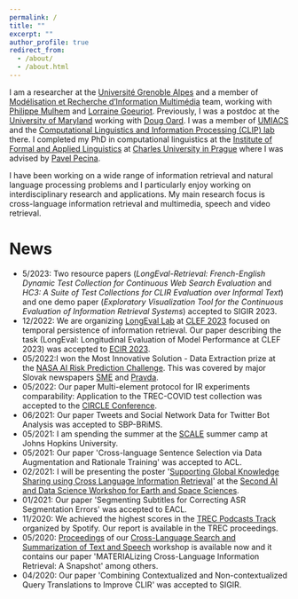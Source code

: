 ```yaml
---
permalink: /
title: ""
excerpt: ""
author_profile: true
redirect_from: 
  - /about/
  - /about.html
---
```


I am a researcher at the [Université Grenoble Alpes](https://www.univ-grenoble-alpes.fr/) and a member of [Modélisation et Recherche d’Information Multimédia](https://www.liglab.fr/fr/recherche/equipes-recherche/mrim) team, working with [Philippe Mulhem](https://lig-membres.imag.fr/mulhem/) and [Lorraine Goeuriot](http://mrim.imag.fr/User/lorraine.goeuriot/). Previously, I was a postdoc at the [University of Maryland](https://umd.edu) working with [Doug Oard](https://user.eng.umd.edu/~oard/). I was a member of [UMIACS](https://www.umiacs.umd.edu/) and the [Computational Linguistics and Information Processing (CLIP) lab](https://wiki.umiacs.umd.edu/clip/) there. I completed my PhD in computational linguistics at the [Institute of Formal and Applied Linguistics](http://ufal.mff.cuni.cz/) at [Charles University in Prague](https://cuni.cz/) where I was advised by [Pavel Pecina](http://ufal.mff.cuni.cz/~pecina/index.html). 

I have been working on a wide range of information retrieval and natural language processing problems and I particularly enjoy working on interdisciplinary research and applications. My main research focus is cross-language information retrieval and multimedia, speech and video retrieval. 

News
======
* 5/2023: Two resource papers (*LongEval-Retrieval: French-English Dynamic Test Collection for Continuous Web Search Evaluation*  and *HC3: A Suite of Test Collections for CLIR Evaluation over Informal Text*) and one demo paper (*Exploratory Visualization Tool for the Continuous Evaluation of Information Retrieval Systems*) accepted to SIGIR 2023. 
* 12/2022: We are organizing [LongEval Lab](https://clef-longeval.github.io/) at [CLEF 2023](https://clef2023.clef-initiative.eu/) focused on temporal persistence of information retrieval. Our paper describing the task (LongEval: Longitudinal Evaluation of Model Performance at CLEF 2023) was accepted to [ECIR 2023](https://ecir2023.org/).
* 05/2022:I won the Most Innovative Solution - Data Extraction prize at the [NASA AI Risk Prediction Challenge](https://www.nasa.gov/risky-space-business-challenge). This was covered by major Slovak newspapers [SME](https://tech.sme.sk/c/22912540/slovenka-vyhrala-sutaz-nasa-navrhla-ako-mozu-predchadzat-rizikam.html) and [Pravda](https://vat.pravda.sk/vesmir/clanok/626627-slovenka-petra-galuscakova-pomohla-americkej-nasa-so-spracovanim-dat-vyhrala-prestiznu-cenu/).
* 05/2022: Our paper Multi-element protocol for IR experiments comparability: Application to the TREC-COVID test collection was accepted to the [CIRCLE Conference](https://www.irit.fr/CIRCLE/).
* 06/2021: Our paper Tweets and Social Network Data for Twitter Bot Analysis was accepted to SBP-BRiMS.
* 05/2021: I am spending the summer at the [SCALE](https://hltcoe.jhu.edu/research/scale/) summer camp at Johns Hopkins University.
* 05/2021: Our paper 'Cross-language Sentence Selection via Data Augmentation and Rationale Training' was accepted to ACL.
* 02/2021: I will be presenting the poster '[Supporting Global Knowledge Sharing using Cross Language Information Retrieval](NASA_Presentation.pdf)' at the [Second AI and Data Science Workshop for Earth and Space Sciences](https://datascience.jpl.nasa.gov/aiworkshop).
* 01/2021: Our paper 'Segmenting Subtitles for Correcting ASR Segmentation Errors' was accepted to EACL.
* 11/2020: We achieved the highest scores in the [TREC Podcasts Track](https://podcastsdataset.byspotify.com/) organized by Spotify. Our report is available in the TREC proceedings.
* 05/2020: [Proceedings](https://lrec2020.lrec-conf.org/media/proceedings/Workshops/Books/CLSSTS2020book.pdf) of our [Cross-Language Search and Summarization of Text and Speech](http://users.umiacs.umd.edu/~oard/clssts/) workshop is available now and it contains our paper 'MATERIALizing Cross-Language Information Retrieval: A Snapshot' among others.
* 04/2020: Our paper 'Combining Contextualized and Non-contextualized Query Translations to Improve CLIR' was accepted to SIGIR.
